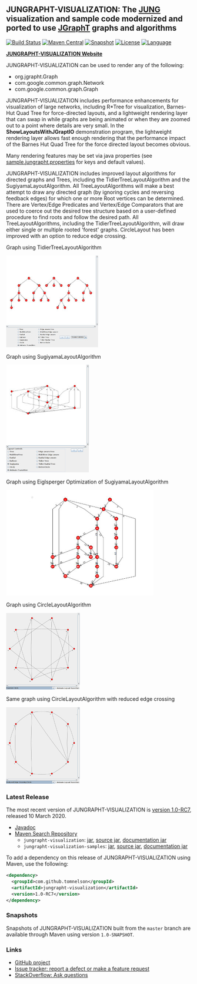 ## JUNGRAPHT-VISUALIZATION: The [JUNG](http://jung.sourceforge.net) visualization and sample code modernized and ported to use [JGraphT](https://jgrapht.org) graphs and algorithms

[![Build Status](https://travis-ci.org/tomnelson/jungrapht-visualization.svg?branch=master)](https://travis-ci.org/tomnelson/jungrapht-visualization)
[![Maven Central](https://maven-badges.herokuapp.com/maven-central/com.github.tomnelson/jungrapht-visualization/badge.svg)](https://maven-badges.herokuapp.com/maven-central/com.github.tomnelson/jungrapht-visualization)
[![Snapshot](https://img.shields.io/nexus/s/https/oss.sonatype.org/com.github.tomnelson/jungrapht-visualization.svg)](https://oss.sonatype.org/content/repositories/snapshots/com/github/tomnelson/jungrapht-visualization/)
[![License](https://img.shields.io/badge/license-BSD3%202.1-blue.svg)](http://www.opensource.org/licenses/BSD-3-Clause)
[![Language](http://img.shields.io/badge/language-java-brightgreen.svg)](https://www.java.com/)


[**JUNGRAPHT-VISUALIZATION Website**](http://tomnelson.github.io/jungrapht-visualization/)

JUNGRAPHT-VISUALIZATION can be used to render any of the following:
* org.jgrapht.Graph
* com.google.common.graph.Network
* com.google.common.graph.Graph

JUNGRAPHT-VISUALIZATION includes performance enhancements for visualization of large networks, including R*Tree for visualization, Barnes-Hut Quad Tree for force-directed layouts, and a lightweight rendering layer that can swap in while graphs are being animated or when they are zoomed out to a point where details are very small.
In the **ShowLayoutsWithJGraptIO** demonstration program, the lightweight rendering layer allows fast enough rendering that the performance impact of the Barnes Hut Quad Tree for the force directed layout becomes obvious.

Many rendering features may be set via java properties (see [sample.jungrapht.properties](https://github.com/tomnelson/jungrapht-visualization/blob/master/jungrapht-visualization/src/main/resources/sample.jungrapht.properties) for keys and default values). 

JUNGRAPHT-VISUALIZATION includes improved layout algorithms for directed graphs and Trees, including the 
TidierTreeLayoutAlgorithm and the SugiyamaLayoutAlgorithm. All TreeLayoutAlgorithms will make a best attempt to draw any directed graph 
(by ignoring cycles and reversing feedback edges) for which one or more Root vertices can be determined. 
There are Vertex/Edge Predicates and Vertex/Edge Comparators that are used to coerce out the desired tree structure based on a user-defined procedure to find roots and follow the desired path. 
All TreeLayoutAlgorithms, including the TidierTreeLayoutAlgorithm, will draw either single or multiple rooted 'forest' graphs. CircleLayout has been improved with an option to reduce edge crossing.

Graph using TidierTreeLayoutAlgorithm

![Image TidierTree](images/tidiertree.jpg)

Graph using SugiyamaLayoutAlgorithm

![Image SugiyamaLayout](images/sugiyama2.jpg)

Graph using Eiglsperger Optimization of SugiyamaLayoutAlgorithm

![Image SugiyamaLayout](images/eiglspergersugiyama.jpg)

Graph using CircleLayoutAlgorithm

![Image CircleLayout](images/CircleLayout.jpg)

Same graph using CircleLayoutAlgorithm with reduced edge crossing

![Image ReducedEdgeCrossing](images/ReducedEdgeCrossingCircleLayout.jpg)

### Latest Release


The most recent version of JUNGRAPHT-VISUALIZATION is [version 1.0-RC7](https://github.com/tomnelson/jungrapht-visualization/releases/tag/v1.0_RC7), released 10 March 2020.
*   [Javadoc](http://tomnelson.github.io/jungrapht-visualization/javadoc/index.html)
*   [Maven Search Repository](http://search.maven.org/#search%7Cga%7C1%7Cg%3A%22com.github.tomnelson%22%20AND%20v%3A%221.0-RC7%22%20AND%20(a%3A%22jungrapht-visualization%22%20OR%20a%3A%22jungrapht-visualization-samples%22))
    *   `jungrapht-visualization`: [jar](http://search.maven.org/remotecontent?filepath=com/github/tomnelson/jungrapht-visualization/1.0-RC7/jungrapht-visualization-1.0-RC7.jar), [source jar](http://search.maven.org/remotecontent?filepath=com/github/tomnelson/jungrapht-visualization/1.0-RC7/jungrapht-visualization-1.0-RC7-sources.jar), [documentation jar](http://search.maven.org/remotecontent?filepath=com/github/tomnelson/jungrapht-visualization/1.0-RC7/jungrapht-visualization-1.0-RC7-javadoc.jar)
    *   `jungrapht-visualization-samples`: [jar](http://search.maven.org/remotecontent?filepath=com/github/tomnelson/jungrapht-visualization-samples/1.0-RC7/jungrapht-visualization-samples-1.0-RC7.jar), [source jar](http://search.maven.org/remotecontent?filepath=com/github/tomnelson/jungrapht-visualization-samples/1.0-RC7/jungrapht-visualization-samples-1.0-RC7-sources.jar), [documentation jar](http://search.maven.org/remotecontent?filepath=com/github/tomnelson/jungrapht-visualization-samples/1.0-RC7/jungrapht-visualization-samples-1.0-RC7-javadoc.jar)

To add a dependency on this release of JUNGRAPHT-VISUALIZATION using Maven, use the following:

```xml
<dependency>
  <groupId>com.github.tomnelson</groupId>
  <artifactId>jungrapht-visualization</artifactId>
  <version>1.0-RC7</version>
</dependency>
```

### Snapshots

Snapshots of JUNGRAPHT-VISUALIZATION built from the `master` branch are available through Maven using version `1.0-SNAPSHOT`.

### Links

* [GitHub project](https://github.com/tomnelson/jungrapht-visualization)
* [Issue tracker: report a defect or make a feature request](https://github.com/tomnelson/jungrapht-visualization/issues/new)
* [StackOverflow: Ask questions](https://stackoverflow.com/questions/ask?tags=jungrapht+java)


